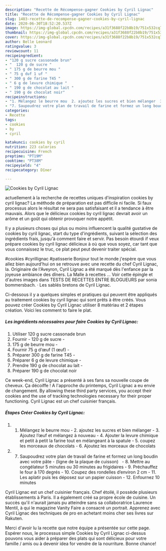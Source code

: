 ```yaml
---
description: "Recette de Récompense-gagner Cookies by Cyril Lignac"
title: "Recette de Récompense-gagner Cookies by Cyril Lignac"
slug: 1403-recette-de-recompense-gagner-cookies-by-cyril-lignac
date: 2020-06-30T18:52:20.537Z
image: https://img-global.cpcdn.com/recipes/a31f3688f22b8b19/751x532cq70/cookies-by-cyril-lignac-photo-principale-de-la-recette.jpg
thumbnail: https://img-global.cpcdn.com/recipes/a31f3688f22b8b19/751x532cq70/cookies-by-cyril-lignac-photo-principale-de-la-recette.jpg
cover: https://img-global.cpcdn.com/recipes/a31f3688f22b8b19/751x532cq70/cookies-by-cyril-lignac-photo-principale-de-la-recette.jpg
author: Belle Leonard
ratingvalue: 3
reviewcount: 11
recipeingredient:
- "120 g sucre cassonade brun"
- "  120 g de sucre "
- " 175 g de beurre mou "
- " 75 g duf 1 uf "
- " 300 g de farine T45 "
- " 6 g de levure chimique "
- " 190 g de chocolat au lait "
- " 190 g de chocolat noir"
recipeinstructions:
- "1. Mélangez le beurre mou  2. ajoutez les sucres et bien mélanger  3. Ajoutez l’œuf et mélangez à nouveau  4. Ajouter la levure chimique et petit à petit la farine tout en mélangeant à la spatule  5. coupez les morceaux de chocolats  6. Ajoutez les morceaux de chocolats"
- "7. Saupoudrez votre plan de travail de farine et formez un long boudin avec votre pâte  (ligne de la plaque de cuisson)   8. Mettre au congélateur 5 minutes ou 30 minutes au frigidaires  9. Préchauffez le four à 170 degrés  10. Coupez des rondelles d’environ 2 cm  11. Les aplatir puis les déposez sur un papier cuisson  12. Enfournez 10 minutes"
categories:
- Recette
tags:
- cookies
- by
- cyril

katakunci: cookies by cyril 
nutrition: 223 calories
recipecuisine: French
preptime: "PT19M"
cooktime: "PT38M"
recipeyield: "4"
recipecategory: Dîner

---
```



![Cookies by Cyril Lignac](https://img-global.cpcdn.com/recipes/a31f3688f22b8b19/751x532cq70/cookies-by-cyril-lignac-photo-principale-de-la-recette.jpg)

actuellement à la recherche de recettes uniques d'inspiration cookies by cyril lignac? La méthode de préparation est pas difficile ni facile. Si faux processus alors le résultat ne sera pas satisfaisant et il a tendance à être mauvais. Alors que le délicieux cookies by cyril lignac devrait avoir un arôme et un goût qui obtenir provoquer notre appétit.

Il y a plusieurs choses qui plus ou moins influencent la qualité gustative de cookies by cyril lignac, start du type d'ingrédients, suivant la sélection des ingrédients frais, jusqu'à comment faire et servir. Pas besoin étourdi if veux prépare cookies by cyril lignac délicieux à où que vous soyez, car tant que vous connaissez le truc, ce plat peut peut devenir traiter spécial.

#cookies #cyrillignac #patisserie Bonjour tout le monde j&#39;espère que vous allez bien aujourd&#39;hui on se retrouve avec une recette du chef Cyril Lignac, la. Originaire de l&#39;Aveyron, Cyril Lignac a été marqué dès l&#39;enfance par la joyeuse ambiance des dîners. La Malle à recettes … Voir cette épingle et d&#39;autres images dans TESTS DE RECETTES ENTRE BLOGUEURS par sonia bommersbach. · Les sablés bretons de Cyril Lignac.


Ci-dessous il y a quelques simples et pratiques qui peuvent être appliqués au traitement cookies by cyril lignac qui sont prêts à être créés. Vous pouvez créer Cookies by Cyril Lignac utiliser 8 matériau et 2 étapes création. Voici les comment to faire le plat.

<!--inarticleads1-->

##### Les ingrédients nécessaires pour faire Cookies by Cyril Lignac:

1. Utiliser 120 g sucre cassonade brun
1. Fournir  - 120 g de sucre -
1.   175 g de beurre mou -
1. Fournir  75 g d’œuf (1 œuf) -
1. Préparer  300 g de farine T45 -
1. Préparer  6 g de levure chimique -
1. Prendre  190 g de chocolat au lait -
1. Préparer  190 g de chocolat noir


Ce week-end, Cyril Lignac a présenté à ses fans sa nouvelle coupe de cheveux. Ça décoiffe ! A l&#39;approche du printemps, Cyril Lignac a eu envie de changement. By allowing these third party services, you accept their cookies and the use of tracking technologies necessary for their proper functioning. Cyril Lignac est un chef cuisinier français. 

<!--inarticleads2-->

##### Étapes Créer Cookies by Cyril Lignac:

1. 1. Mélangez le beurre mou  - 2. ajoutez les sucres et bien mélanger  - 3. Ajoutez l’œuf et mélangez à nouveau  - 4. Ajouter la levure chimique et petit à petit la farine tout en mélangeant à la spatule  - 5. coupez les morceaux de chocolats  - 6. Ajoutez les morceaux de chocolats
1. 7. Saupoudrez votre plan de travail de farine et formez un long boudin avec votre pâte -  (ligne de la plaque de cuisson)   - 8. Mettre au congélateur 5 minutes ou 30 minutes au frigidaires  - 9. Préchauffez le four à 170 degrés  - 10. Coupez des rondelles d’environ 2 cm  - 11. Les aplatir puis les déposez sur un papier cuisson  - 12. Enfournez 10 minutes


Cyril Lignac est un chef cuisinier français. Chef étoilé, il possède plusieurs établissements à Paris. Il a également créé sa propre école de cuisine. Un succès qu&#39;il n&#39;aurait jamais pu atteindre sans sa collaboratrice Laurence Mentil, à qui le magazine Vanity Faire a consacré un portrait. Apprenez avec Cyril Lignac des techniques de pro en achetant moins cher ses livres sur Rakuten. 


Merci d'avoir lu la recette que notre équipe a présentée sur cette page. Espérer nous, le processus simple Cookies by Cyril Lignac ci-dessus pouvons vous aider à préparer des plats qui sont délicieux pour votre famille / amis ou à devenir idea for vendre de la nourriture. Bonne chance!
